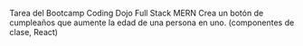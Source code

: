 Tarea del Bootcamp Coding Dojo Full Stack MERN
Crea un botón de cumpleaños que aumente la edad de una persona en uno. (componentes de clase, React)
